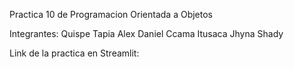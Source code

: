 Practica 10 de Programacion Orientada a Objetos

Integrantes: Quispe Tapia Alex Daniel Ccama Itusaca Jhyna Shady


Link de la practica en Streamlit:
